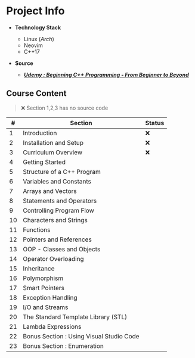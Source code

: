 <!-- cSpell:ignore Neovim, Udemy -->
# Project Info

- **Technology Stack**
  - Linux (*Arch*)
  - Neovim
  - C++17

- **Source**
  - ***[Udemy : Beginning C++ Programming - From Beginner to Beyond](https://www.udemy.com/course/beginning-c-plus-plus-programming/)***

## Course Content

> :x: Section 1,2,3 has no source code

| #   | Section                                  | Status |
| --- | ---------------------------------------- | ------ |
| 1   | Introduction                             | :x:    |
| 2   | Installation and Setup                   | :x:    |
| 3   | Curriculum Overview                      | :x:    |
| 4   | Getting Started                          |
| 5   | Structure of a C++ Program               |
| 6   | Variables and Constants                  |
| 7   | Arrays and Vectors                       |
| 8   | Statements and Operators                 |
| 9   | Controlling Program Flow                 |
| 10  | Characters and Strings                   |
| 11  | Functions                                |
| 12  | Pointers and References                  |
| 13  | OOP - Classes and Objects                |
| 14  | Operator Overloading                     |
| 15  | Inheritance                              |
| 16  | Polymorphism                             |
| 17  | Smart Pointers                           |
| 18  | Exception Handling                       |
| 19  | I/O and Streams                          |
| 20  | The Standard Template Library (STL)      |
| 21  | Lambda Expressions                       |
| 22  | Bonus Section : Using Visual Studio Code |
| 23  | Bonus Section : Enumeration              |

